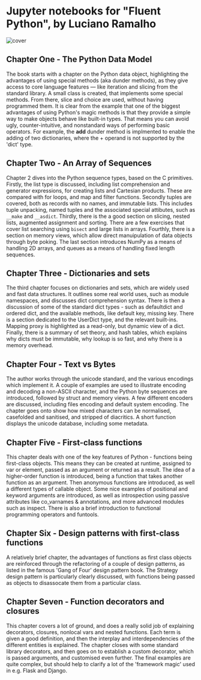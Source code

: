 Jupyter notebooks for "Fluent Python", by Luciano Ramalho
=========================================================

![cover](http://akamaicovers.oreilly.com/images/0636920032519/cat.gif "Cover")

## Chapter One - The Python Data Model

The book starts with a chapter on the Python data object, highlighting the advantages of using special methods (aka dunder methods), as they give access to core language features — like iteration and slicing from the standard library. A small class is created, that implements some special methods. From there, slice and choice are used, without having programmed them. It is clear from the example that one of the biggest advantages of using Python's magic methods is that they provide a simple way to make objects behave like built-in types. That means you can avoid ugly, counter-intuitive, and nonstandard ways of performing basic operators. For example, the __add__ dunder method is implmented to enable the adding of two dictionaries, where the + operand is not supported by the 'dict' type.

## Chapter Two - An Array of Sequences

Chapter 2 dives into the Python sequence types, based on the C primitives. Firstly, the list type is discussed, including list comprehension and generator expressions, for creating lists and Cartesian products. These are compared with for loops, and map and filter functions. Secondly tuples are covered, both as records with no names, and immutable lists. This includes tuple unpacking, named tuples and the associated special attibutes, such as `__make` and `__asdict`. Thirdly, there is the a good section on slicing, nested lists, augmented assignment and sorting. There are a few exercises that cover list searching using `bisect` and large lists in arrays. Fourthly, there is a section on memory views, which allow direct manuipulation of data objects through byte poking. The last section introduces NumPy as a means of handling 2D arrays, and queues as a means of handling fixed length sequences. 

## Chapter Three - Dictionaries and sets

The third chapter focuses on dictionaries and sets, which are widely used and fast data structures. It outlines some real world uses, such as module namespaces, and discusses dict comprehension syntax. There is then a discussion of some of the standard dict types - such as defaultdict and ordered dict, and the available methods, like default key, missing key. There is a section dedicated to the UserDict type, and the relevant built-ins. Mapping proxy is highlighted as a read-only, but dynamic view of a dict. Finally, there is a summary of set theory, and hash tables, which explains why dicts must be immutable, why lookup is so fast, and why there is a memory overhead.

## Chapter Four - Text vs Bytes

The author works through the unicode standard, and the various encodings which implement it. A couple of examples are used to illustrate encoding and decoding a non-ASCII character, and the Python byte sequences are introduced, followed by struct and memory views. A few different encoders are discussed, including files encoding and default system encoding. The chapter goes onto show how mixed characters can be normalised, casefolded and sanitised, and stripped of diacritics. A short function displays the unicode database, including some metadata.

## Chapter Five - First-class functions

This chapter deals with one of the key features of Python - functions being first-class objects. This means they can be created at runtime, assigned to var or element, passed as an argument or returned as a result. The idea of a higher-order function is introduced, being a function that takes another function as an argument. Then anonymous functions are introduced, as well a different types of callable object. Some nice examples of positional and keyword arguments are introduced, as well as introspection using passive attributes like co_varnames & annotations, and more advanced modules such as inspect. There is also a brief introduction to functional programming operators and funtools.

## Chapter Six - Design patterns with first-class functions

A relatively brief chapter, the advantages of functions as first class objects are reinforced through the refactoring of a couple of design patterns, as listed in the famous 'Gang of Four' design pattern book. The Strategy design pattern is particularly clearly discussed, with functions being passed as objects to disassocate them from a particular class.

## Chapter Seven - Function decorators and closures

This chapter covers a lot of ground, and does a really solid job of explaining decorators, closures, nonlocal vars and nested functions. Each term is given a good definition, and then the interplay and interdependencies of the different entities is explained. The chapter closes with some standard library decorators, and then goes on to establish a custom decorator, which is passed arguments, and customised even further. The final examples are quite complex, but should help to clarify a lot of the 'framework magic' used in e.g. Flask and Django.

 